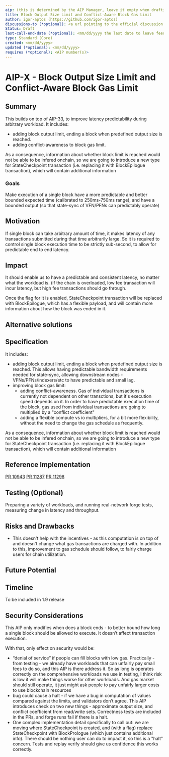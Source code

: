 ```yaml
---
aip: (this is determined by the AIP Manager, leave it empty when drafting)
title: Block Output Size Limit and Conflict-Aware Block Gas Limit
author: igor-aptos (https://github.com/igor-aptos)
discussions-to (*optional): <a url pointing to the official discussion thread>
Status: Draft
last-call-end-date (*optional): <mm/dd/yyyy the last date to leave feedbacks and reviews>
type: Standard (Core)
created: <mm/dd/yyyy>
updated (*optional): <mm/dd/yyyy>
requires (*optional): <AIP number(s)>
---
```


# AIP-X - Block Output Size Limit and Conflict-Aware Block Gas Limit
  
## Summary

This builds on top of [AIP-33](https://github.com/aptos-foundation/AIPs/blob/main/aips/aip-33.md), to improve latency predictability during arbitrary workload.
It includes:
* adding block output limit, ending a block when predefined output size is reached. 
* adding conflict-awareness to block gas limit.

As a consequence, information about whether block limit is reached would not be able to be infered onchain, so we are going to introduce a new type for StateCheckpoint transaction (i.e. replacing it with BlockEpilogue transaction), which will contain additional information

### Goals

Make execution of a single block have a more predictable and better bounded expected time (calibrated to 250ms-750ms range), and have a bounded output (so that state-sync of VFN/PFNs can predictably operate)

## Motivation

If single block can take arbitrary amount of time, it makes latency of any transactions submitted during that time arbitrarily large. So it is required to control single block execution time to be strictly sub-second, to allow for predictable end to end latency.

## Impact

It should enable us to have a predictable and consistent latency, no matter what the workload is. (if the chain is overloaded, low fee transaction will incur latency, but high fee transactions should go through.

Once the flag for it is enabled, StateCheckpoint transaction will be replaced with BlockEpilogue, which has a flexible payload, and will contain more information about how the block was ended in it.

## Alternative solutions

## Specification

It includes:
* adding block output limit, ending a block when predefined output size is reached. This allows having predictable bandwidth requirements needed for state-sync, allowing downstream nodes - VFNs/PFNs/indexers/etc to have predictable and small lag.
* improving block gas limit:
  * adding conflict-awareness. Gas of individual transactions is currently not dependent on other transctions, but it's execution speed depends on it. In order to have predictable execution time of the block, gas used from individual transactions are going to multiplied by a "conflict coefficient"
  * adding a flexible compute vs io multipliers, for a bit more flexibility, without the need to change the gas schedule as frequently.
  
As a consequence, information about whether block limit is reached would not be able to be infered onchain, so we are going to introduce a new type for StateCheckpoint transaction (i.e. replacing it with BlockEpilogue transaction), which will contain additional information

## Reference Implementation

[PR 10943](https://github.com/aptos-labs/aptos-core/pull/10943)
[PR 11287](https://github.com/aptos-labs/aptos-core/pull/11287)
[PR 11298](https://github.com/aptos-labs/aptos-core/pull/11298)

## Testing (Optional)

Preparing a variety of workloads, and running real-network forge tests, measuring change in latency and throughput. 

## Risks and Drawbacks

* This doesn't help with the incentives - as this computation is on top of and doesn't change what gas transactions are charged with. In addition to this, improvement to gas schedule should follow, to fairly charge users for chain utilization.

## Future Potential


## Timeline

To be included in 1.9 release

## Security Considerations

This AIP only modifies when does a block ends - to better bound how long a single block should be allowed to execute. It doesn’t affect transaction execution.

With that, only effect on security would be:
- “denial of service” if people can fill blocks with low gas. Practically - from testing - we already have workloads that can unfairly pay small fees to do so, and this AIP is there address it. So as long is operates correctly on the comprehensive workloads we use in testing, I think risk is low it will make things worse for other workloads. And gas market should still operate, it just might ask people to pay unfairly larger costs to use blockchain resources
- bug could cause a halt - if we have a bug in computation of values compared against the limits, and validators don’t agree. This AIP introduces check on two new things - approximate output size, and conflict coefficient from read/write sets. Correctness tests are included in the PRs, and forge runs fail if there is a halt.
- One complex implementation detail specifically to call out: we are moving where StateCheckpoint is created, and (with a flag) replace StateCheckpoint with BlockPrologue (which just contains additional info). There should be nothing user can do to impact it, so this is a "halt" concern. Tests and replay verify should give us confidence this works correctly.
